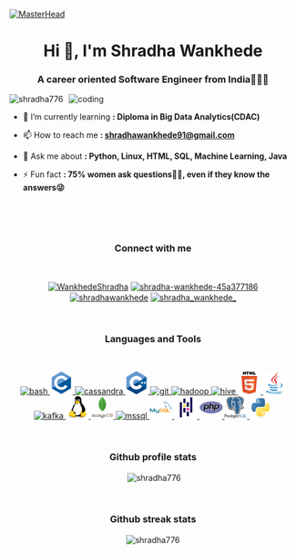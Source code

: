 [![MasterHead](https://mir-s3-cdn-cf.behance.net/project_modules/max_1200/79731568097599.5b50bca477735.jpg)](https://shradha776.io)


<h1 align="center">Hi 👋, I'm Shradha Wankhede</h1>
<h3 align="center">A career oriented Software Engineer from India👩‍💻🙏</h3>

<img align="right" alt="coding" width="400" src="https://img.freepik.com/premium-vector/girl-with-laptop-is-working-office-girl-is-browsing-internet-conversations_647843-112.jpg?w=996"/>


<p align="left"> <img src="https://komarev.com/ghpvc/?username=shradha776&label=Profile%20views&color=0e75b6&style=flat" alt="shradha776" /> </p>

- 🌱 I’m currently learning **: Diploma in Big Data Analytics(CDAC)**

- 📫 How to reach me **: shradhawankhede91@gmail.com**

- 💬 Ask me about **: Python, Linux, HTML, SQL, Machine Learning, Java**

- ⚡ Fun fact **: 75% women ask questions🤷‍♀️, even if they know the answers😜**

<br>
<br>
<br> 
<h3 align="center">Connect with me</h3>
<br> 
<p align="center">
<a href="https://twitter.com/wankhedeshradha" target="blank"><img align="center" src="https://raw.githubusercontent.com/rahuldkjain/github-profile-readme-generator/master/src/images/icons/Social/twitter.svg" alt="WankhedeShradha" height="30" width="40" /></a>
<a href="https://linkedin.com/in/shradha-wankhede-45a377186" target="blank"><img align="center" src="https://raw.githubusercontent.com/rahuldkjain/github-profile-readme-generator/master/src/images/icons/Social/linked-in-alt.svg" alt="shradha-wankhede-45a377186" height="30" width="40" /></a>
<a href="https://stackoverflow.com/users/shradhawankhede" target="blank"><img align="center" src="https://raw.githubusercontent.com/rahuldkjain/github-profile-readme-generator/master/src/images/icons/Social/stack-overflow.svg" alt="shradhawankhede" height="30" width="40" /></a>
<a href="https://instagram.com/shradha_wankhede_" target="blank"><img align="center" src="https://raw.githubusercontent.com/rahuldkjain/github-profile-readme-generator/master/src/images/icons/Social/instagram.svg" alt="shradha_wankhede_" height="30" width="40" /></a>
</p>
<br>
<h3 align="center">Languages and Tools</h3>
<br>
<p align="center"> <a href="https://www.gnu.org/software/bash/" target="_blank" rel="noreferrer"> <img src="https://www.vectorlogo.zone/logos/gnu_bash/gnu_bash-icon.svg" alt="bash" width="40" height="40"/> </a> <a href="https://www.cprogramming.com/" target="_blank" rel="noreferrer"> <img src="https://raw.githubusercontent.com/devicons/devicon/master/icons/c/c-original.svg" alt="c" width="40" height="40"/> </a> <a href="https://cassandra.apache.org/" target="_blank" rel="noreferrer"> <img src="https://www.vectorlogo.zone/logos/apache_cassandra/apache_cassandra-icon.svg" alt="cassandra" width="40" height="40"/> </a> <a href="https://www.w3schools.com/cpp/" target="_blank" rel="noreferrer"> <img src="https://raw.githubusercontent.com/devicons/devicon/master/icons/cplusplus/cplusplus-original.svg" alt="cplusplus" width="40" height="40"/> </a> <a href="https://git-scm.com/" target="_blank" rel="noreferrer"> <img src="https://www.vectorlogo.zone/logos/git-scm/git-scm-icon.svg" alt="git" width="40" height="40"/> </a> <a href="https://hadoop.apache.org/" target="_blank" rel="noreferrer"> <img src="https://www.vectorlogo.zone/logos/apache_hadoop/apache_hadoop-icon.svg" alt="hadoop" width="40" height="40"/> </a> <a href="https://hive.apache.org/" target="_blank" rel="noreferrer"> <img src="https://www.vectorlogo.zone/logos/apache_hive/apache_hive-icon.svg" alt="hive" width="40" height="40"/> </a> <a href="https://www.w3.org/html/" target="_blank" rel="noreferrer"> <img src="https://raw.githubusercontent.com/devicons/devicon/master/icons/html5/html5-original-wordmark.svg" alt="html5" width="40" height="40"/> </a> <a href="https://www.java.com" target="_blank" rel="noreferrer"> <img src="https://raw.githubusercontent.com/devicons/devicon/master/icons/java/java-original.svg" alt="java" width="40" height="40"/> </a> <a href="https://kafka.apache.org/" target="_blank" rel="noreferrer"> <img src="https://www.vectorlogo.zone/logos/apache_kafka/apache_kafka-icon.svg" alt="kafka" width="40" height="40"/> </a> <a href="https://www.linux.org/" target="_blank" rel="noreferrer"> <img src="https://raw.githubusercontent.com/devicons/devicon/master/icons/linux/linux-original.svg" alt="linux" width="40" height="40"/> </a> <a href="https://www.mongodb.com/" target="_blank" rel="noreferrer"> <img src="https://raw.githubusercontent.com/devicons/devicon/master/icons/mongodb/mongodb-original-wordmark.svg" alt="mongodb" width="40" height="40"/> </a> <a href="https://www.microsoft.com/en-us/sql-server" target="_blank" rel="noreferrer"> <img src="https://www.svgrepo.com/show/303229/microsoft-sql-server-logo.svg" alt="mssql" width="40" height="40"/> </a> <a href="https://www.mysql.com/" target="_blank" rel="noreferrer"> <img src="https://raw.githubusercontent.com/devicons/devicon/master/icons/mysql/mysql-original-wordmark.svg" alt="mysql" width="40" height="40"/> </a> <a href="https://pandas.pydata.org/" target="_blank" rel="noreferrer"> <img src="https://raw.githubusercontent.com/devicons/devicon/2ae2a900d2f041da66e950e4d48052658d850630/icons/pandas/pandas-original.svg" alt="pandas" width="40" height="40"/> </a> <a href="https://www.php.net" target="_blank" rel="noreferrer"> <img src="https://raw.githubusercontent.com/devicons/devicon/master/icons/php/php-original.svg" alt="php" width="40" height="40"/> </a> <a href="https://www.postgresql.org" target="_blank" rel="noreferrer"> <img src="https://raw.githubusercontent.com/devicons/devicon/master/icons/postgresql/postgresql-original-wordmark.svg" alt="postgresql" width="40" height="40"/> </a> <a href="https://www.python.org" target="_blank" rel="noreferrer"> <img src="https://raw.githubusercontent.com/devicons/devicon/master/icons/python/python-original.svg" alt="python" width="40" height="40"/> </a> </p>

<br>
<h3 align="center">Github profile stats</h3>
<p align="center">&nbsp;<img align="center" src="https://github-readme-stats.vercel.app/api?username=shradha776&show_icons=true&theme=highcontrast&locale=en" alt="shradha776" /></p>
<br>

<h3 align="center">Github streak stats</h3>
<p align="center"><img align="center" src="https://github-readme-streak-stats.herokuapp.com/?user=shradha776&theme=highcontrast" alt="shradha776" /></p>

